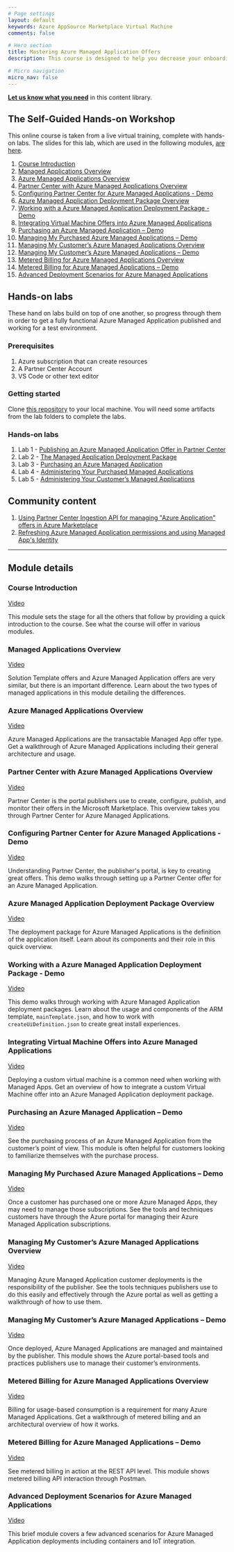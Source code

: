 ```yaml
---
# Page settings
layout: default
keywords: Azure AppSource Marketplace Virtual Machine
comments: false

# Hero section
title: Mastering Azure Managed Application Offers
description: This course is designed to help you decrease your onboarding when building an Azure Managed Application offer. The content is comprised of recordings of a virtual workshop and are divided into small digestible modules for easy consumption. Also included are several hands-on labs to turn your knowledge into skills.

# Micro navigation
micro_nav: false
---
```


**[Let us know what you need](https://forms.office.com/r/0gCrzhSMkw)** in this content library.

##  The Self-Guided Hands-on Workshop

This online course is taken from a live virtual training, complete with hands-on labs. The slides for this lab, which are used in the following modules, [are here](./pdfs/ama-workshop-slides.pdf).

<!-- no toc -->
1. [Course Introduction](#course-introduction)
1. [Managed Applications Overview](#managed-applications-overview)
1. [Azure Managed Applications Overview](#azure-managed-applications-overview)
1. [Partner Center with Azure Managed Applications Overview](#partner-center-with-azure-managed-applications-overview)
1. [Configuring Partner Center for Azure Managed Applications - Demo](#configuring-partner-center-for-azure-managed-applications---demo)
1. [Azure Managed Application Deployment Package Overview](#azure-managed-application-deployment-package-overview)
1. [Working with a Azure Managed Application Deployment Package - Demo](#working-with-a-azure-managed-application-deployment-package---demo)
1. [Integrating Virtual Machine Offers into Azure Managed Applications](#integrating-virtual-machine-offers-into-azure-managed-applications)
1. [Purchasing an Azure Managed Application – Demo](#purchasing-an-azure-managed-application--demo)
1. [Managing My Purchased Azure Managed Applications – Demo](#managing-my-purchased-azure-managed-applications--demo)
1. [Managing My Customer’s Azure Managed Applications Overview](#managing-my-customers-azure-managed-applications-overview)
1. [Managing My Customer’s Azure Managed Applications – Demo](#managing-my-customers-azure-managed-applications--demo)
1. [Metered Billing for Azure Managed Applications Overview](#metered-billing-for-azure-managed-applications-overview)
1. [Metered Billing for Azure Managed Applications – Demo](#metered-billing-for-azure-managed-applications--demo)
1. [Advanced Deployment Scenarios for Azure Managed Applications](#advanced-deployment-scenarios-for-azure-managed-applications)

## Hands-on labs

These hand on labs build on top of one another, so progress through them in order to get a fully functional Azure Managed Application published and working for a test environment.

### Prerequisites

1. Azure subscription that can create resources
1. A Partner Center Account
1. VS Code or other text editor

### Getting started

Clone [this repository](https://github.com/microsoft/Mastering-the-Marketplace) to your local machine. You will need some artifacts from the lab folders to complete the labs.

### Hands-on labs

1. Lab 1 - [Publishing an Azure Managed Application Offer in Partner Center](./labs/lab-1-partner-center/README.md)
2. Lab 2 - [The Managed Application Deployment Package](./labs/lab-2-deployment-package/README.md)
3. Lab 3 - [Purchasing an Azure Managed Application](./labs/lab-3-purchasing-ama/README.md)
4. Lab 4 - [Administering Your Purchased Managed Applications](./labs/lab-4-administer-my-amas/README.md)
5. Lab 5 - [Administering Your Customer’s Managed Applications](./labs/lab-5-administer-customer-amas/README.md)

## Community content

1. [Using Partner Center Ingestion API for managing "Azure Application" offers in Azure Marketplace](https://youtu.be/omEjvvF9g6Y)
1. [Refreshing Azure Managed Application permissions and using Managed App's Identity](https://youtu.be/sDjY_mD3fqY)

---

## Module details

### Course Introduction

<a target="_blank" href="https://youtu.be/fT1IT9Qf-6U">Video</a>

This module sets the stage for all the others that follow by providing a quick introduction to the course. See what the course will offer in various modules.

### Managed Applications Overview

<a target="_blank" href="https://youtu.be/JJN7TpWCz8A">Video</a>

Solution Template offers and Azure Managed Application offers are very similar, but there is an important difference. Learn about the two types of managed applications in this module detailing the differences.

### Azure Managed Applications Overview

<a target="_blank" href="https://youtu.be/gAZ1q10kkV4">Video</a>

Azure Managed Applications are the transactable Managed App offer type. Get a walkthrough of Azure Managed Applications including their general architecture and usage.

### Partner Center with Azure Managed Applications Overview

<a target="_blank" href="https://youtu.be/N8fgRAoMTNo">Video</a>

Partner Center is the portal publishers use to create, configure, publish, and monitor their offers in the Microsoft Marketplace. This overview takes you through Partner Center for Azure Managed Applications.

### Configuring Partner Center for Azure Managed Applications - Demo

<a target="_blank" href="https://youtu.be/irtf86eV5Ak">Video</a>

Understanding Partner Center, the publisher's portal, is key to creating great offers. This demo walks through setting up a Partner Center offer for an Azure Managed Application.

### Azure Managed Application Deployment Package Overview

<a target="_blank" href="https://youtu.be/N8rpGsy8lVU">Video</a>

The deployment package for Azure Managed Applications is the definition of the application itself. Learn about its components and their role in this quick overview.

### Working with a Azure Managed Application Deployment Package - Demo

<a target="_blank" href="https://youtu.be/R-pJJ1K_nUc">Video</a>

This demo walks through working with Azure Managed Application deployment packages. Learn about the usage and components of the ARM template, `mainTemplate.json`, and how to work with `createUiDefinition.json` to create great install experiences.

### Integrating Virtual Machine Offers into Azure Managed Applications

<a target="_blank" href="https://youtu.be/szWKrN2q6XQ">Video</a>

Deploying a custom virtual machine is a common need when working with Managed Apps. Get an overview of how to integrate a custom Virtual Machine offer into an Azure Managed Application deployment package.

### Purchasing an Azure Managed Application – Demo

<a target="_blank" href="https://youtu.be/v8yR03mwFBo">Video</a>

See the purchasing process of an Azure Managed Application from the customer’s point of view. This module is often helpful for customers looking to familiarize themselves with the purchase process.

### Managing My Purchased Azure Managed Applications – Demo

<a target="_blank" href="https://youtu.be/dXdagj_uEW4">Video</a>

Once a customer has purchased one or more Azure Managed Apps, they may need to manage those subscriptions. See the tools and techniques customers have through the Azure portal for managing their Azure Managed Application subscriptions.

### Managing My Customer’s Azure Managed Applications Overview

<a target="_blank" href="https://youtu.be/I8D0mha_DRI">Video</a>

Managing Azure Managed Application customer deployments is the responsibility of the publisher. See the tools techniques publishers use to do this easily and effectively through the Azure portal as well as getting a walkthrough of how to use them.

### Managing My Customer’s Azure Managed Applications – Demo

<a target="_blank" href="https://youtu.be/LgQhZwe3TCc">Video</a>

Once deployed, Azure Managed Applications are managed and maintained by the publisher. This module shows the Azure portal-based tools and practices publishers use to manage their customer’s environments.

### Metered Billing for Azure Managed Applications Overview

<a target="_blank" href="https://youtu.be/iQTCnzRSN6c">Video</a>

Billing for usage-based consumption is a requirement for many Azure Managed Applications. Get a walkthrough of metered billing and an architectural overview of how it works.

### Metered Billing for Azure Managed Applications – Demo

<a target="_blank" href="https://youtu.be/t--VFPbHPLM">Video</a>

See metered billing in action at the REST API level. This module shows metered billing API interaction through Postman.

### Advanced Deployment Scenarios for Azure Managed Applications

<a target="_blank" href="https://youtu.be/BvNMl0sAFsM">Video</a>

This brief module covers a few advanced scenarios for Azure Managed Application deployments including containers and IoT integration.

